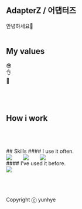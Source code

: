 ## AdapterZ / 어댑터즈
안녕하세요🤭
<br />
<br />
## My values
😎 <br />
👌 <br />
🦻 <br />
<br />
<br />
<br />
## How i work

<br />
<br />
<br />
## Skills
#### I use it often.
<div style="display:flex;gap:30px;flex-wrap:wrap;">
  <img src="https://img.shields.io/badge/python-3178C6?style=for-the-badge&logo=typescript&logoColor=white">
  <img src="https://img.shields.io/badge/pycharm-000000?style=for-the-badge&logo=express&logoColor=white">
  <img src="https://img.shields.io/badge/vscode-61DAFB?style=for-the-badge&logo=react&logoColor=black">
</div>
#### I've used it before.
<div style="display:flex;gap:30px;flex-wrap:wrap;">
  <img src="https://img.shields.io/badge/JavaScript-007396?style=for-the-badge&logo=Java&logoColor=white">
</div>
<br />
<br />
<br />

Copyright ⓒ yunhye